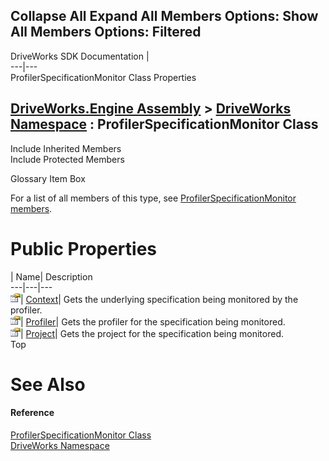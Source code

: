 Collapse All Expand All Members Options: Show All  Members Options: Filtered   
---  
DriveWorks SDK Documentation  |   
---|---  
ProfilerSpecificationMonitor Class Properties   
  
[DriveWorks.Engine Assembly](topic2156.md) > [DriveWorks Namespace](topic2159.md) : ProfilerSpecificationMonitor Class  
---  
  
Include Inherited Members    
Include Protected Members    


Glossary Item Box

For a list of all members of this type, see [ProfilerSpecificationMonitor members](topic3839.md).

# Public Properties

| Name| Description  
---|---|---  
![Public Property](dotnetimages/publicProperty.gif)| [Context](topic3849.md)| Gets the underlying specification being monitored by the profiler.   
![Public Property](dotnetimages/publicProperty.gif)| [Profiler](topic3850.md)| Gets the profiler for the specification being monitored.   
![Public Property](dotnetimages/publicProperty.gif)| [Project](topic3851.md)| Gets the project for the specification being monitored.   
Top

# See Also

#### Reference

[ProfilerSpecificationMonitor Class](topic3838.md)   
[DriveWorks Namespace](topic2159.md)


